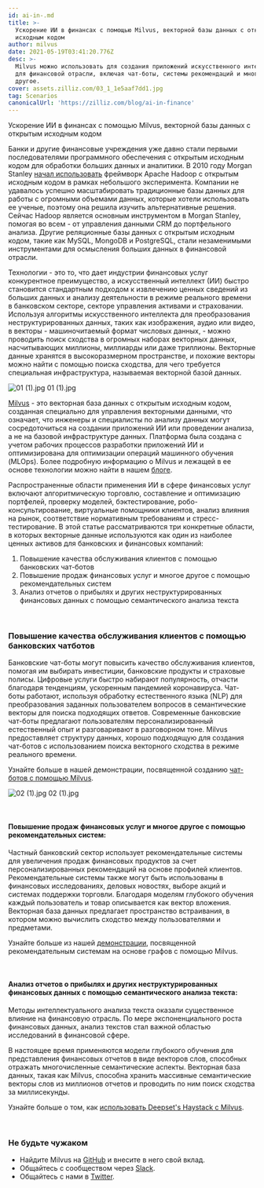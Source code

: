```yaml
---
id: ai-in-.md
title: >-
  Ускорение ИИ в финансах с помощью Milvus, векторной базы данных с открытым
  исходным кодом
author: milvus
date: 2021-05-19T03:41:20.776Z
desc: >-
  Milvus можно использовать для создания приложений искусственного интеллекта
  для финансовой отрасли, включая чат-боты, системы рекомендаций и многое
  другое.
cover: assets.zilliz.com/03_1_1e5aaf7dd1.jpg
tag: Scenarios
canonicalUrl: 'https://zilliz.com/blog/ai-in-finance'
---
```

<custom-h1>Ускорение ИИ в финансах с помощью Milvus, векторной базы данных с открытым исходным кодом</custom-h1><p>Банки и другие финансовые учреждения уже давно стали первыми последователями программного обеспечения с открытым исходным кодом для обработки больших данных и аналитики. В 2010 году Morgan Stanley <a href="https://www.forbes.com/sites/tomgroenfeldt/2012/05/30/morgan-stanley-takes-on-big-data-with-hadoop/?sh=19f4f8cd16db">начал использовать</a> фреймворк Apache Hadoop с открытым исходным кодом в рамках небольшого эксперимента. Компании не удавалось успешно масштабировать традиционные базы данных для работы с огромными объемами данных, которые хотели использовать ее ученые, поэтому она решила изучить альтернативные решения. Сейчас Hadoop является основным инструментом в Morgan Stanley, помогая во всем - от управления данными CRM до портфельного анализа. Другие реляционные базы данных с открытым исходным кодом, такие как MySQL, MongoDB и PostgreSQL, стали незаменимыми инструментами для осмысления больших данных в финансовой отрасли.</p>
<p>Технологии - это то, что дает индустрии финансовых услуг конкурентное преимущество, а искусственный интеллект (ИИ) быстро становится стандартным подходом к извлечению ценных сведений из больших данных и анализу деятельности в режиме реального времени в банковском секторе, секторе управления активами и страховании. Используя алгоритмы искусственного интеллекта для преобразования неструктурированных данных, таких как изображения, аудио или видео, в векторы - машиночитаемый формат числовых данных, - можно проводить поиск сходства в огромных наборах векторных данных, насчитывающих миллионы, миллиарды или даже триллионы. Векторные данные хранятся в высокоразмерном пространстве, и похожие векторы можно найти с помощью поиска сходства, для чего требуется специальная инфраструктура, называемая векторной базой данных.</p>
<p>
  
   <span class="img-wrapper"> <img translate="no" src="https://assets.zilliz.com/01_1_cb99f15886.jpg" alt="01 (1).jpg" class="doc-image" id="01-(1).jpg" />
   </span> <span class="img-wrapper"> <span>01 (1).jpg</span> </span></p>
<p><a href="https://github.com/milvus-io/milvus">Milvus</a> - это векторная база данных с открытым исходным кодом, созданная специально для управления векторными данными, что означает, что инженеры и специалисты по анализу данных могут сосредоточиться на создании приложений ИИ или проведении анализа, а не на базовой инфраструктуре данных. Платформа была создана с учетом рабочих процессов разработки приложений ИИ и оптимизирована для оптимизации операций машинного обучения (MLOps). Более подробную информацию о Milvus и лежащей в ее основе технологии можно найти в нашем <a href="https://zilliz.com/blog/Vector-Similarity-Search-Hides-in-Plain-View">блоге</a>.</p>
<p>Распространенные области применения ИИ в сфере финансовых услуг включают алгоритмическую торговлю, составление и оптимизацию портфелей, проверку моделей, бэктестирование, робо-консультирование, виртуальные помощники клиентов, анализ влияния на рынок, соответствие нормативным требованиям и стресс-тестирование. В этой статье рассматриваются три конкретные области, в которых векторные данные используются как один из наиболее ценных активов для банковских и финансовых компаний:</p>
<ol>
<li>Повышение качества обслуживания клиентов с помощью банковских чат-ботов</li>
<li>Повышение продаж финансовых услуг и многое другое с помощью рекомендательных систем</li>
<li>Анализ отчетов о прибылях и других неструктурированных финансовых данных с помощью семантического анализа текста</li>
</ol>
<p><br/></p>
<h3 id="Enhancing-customer-experience-with-banking-chatbots" class="common-anchor-header">Повышение качества обслуживания клиентов с помощью банковских чатботов</h3><p>Банковские чат-боты могут повысить качество обслуживания клиентов, помогая им выбирать инвестиции, банковские продукты и страховые полисы. Цифровые услуги быстро набирают популярность, отчасти благодаря тенденциям, ускоренным пандемией коронавируса. Чат-боты работают, используя обработку естественного языка (NLP) для преобразования заданных пользователем вопросов в семантические векторы для поиска подходящих ответов. Современные банковские чат-боты предлагают пользователям персонализированный естественный опыт и разговаривают в разговорном тоне. Milvus предоставляет структуру данных, хорошо подходящую для создания чат-ботов с использованием поиска векторного сходства в режиме реального времени.</p>
<p>Узнайте больше в нашей демонстрации, посвященной созданию <a href="https://zilliz.com/blog/building-intelligent-chatbot-with-nlp-and-milvus">чат-ботов с помощью Milvus</a>.</p>
<p>
  
   <span class="img-wrapper"> <img translate="no" src="https://assets.zilliz.com/02_1_8c298c45e5.jpg" alt="02 (1).jpg" class="doc-image" id="02-(1).jpg" />
   </span> <span class="img-wrapper"> <span>02 (1).jpg</span> </span></p>
<p><br/></p>
<h4 id="Boosting-financial-services-sales-and-more-with-recommender-systems" class="common-anchor-header">Повышение продаж финансовых услуг и многое другое с помощью рекомендательных систем:</h4><p>Частный банковский сектор использует рекомендательные системы для увеличения продаж финансовых продуктов за счет персонализированных рекомендаций на основе профилей клиентов. Рекомендательные системы также могут быть использованы в финансовых исследованиях, деловых новостях, выборе акций и системах поддержки торговли. Благодаря моделям глубокого обучения каждый пользователь и товар описывается как вектор вложения. Векторная база данных предлагает пространство встраивания, в котором можно вычислить сходство между пользователями и предметами.</p>
<p>Узнайте больше из нашей <a href="https://zilliz.com/blog/graph-based-recommendation-system-with-milvus">демонстрации</a>, посвященной рекомендательным системам на основе графов с помощью Milvus.</p>
<p><br/></p>
<h4 id="Analyzing-earnings-reports-and-other-unstructured-financial-data-with-semantic-text-mining" class="common-anchor-header">Анализ отчетов о прибылях и других неструктурированных финансовых данных с помощью семантического анализа текста:</h4><p>Методы интеллектуального анализа текста оказали существенное влияние на финансовую отрасль. По мере экспоненциального роста финансовых данных, анализ текстов стал важной областью исследований в финансовой сфере.</p>
<p>В настоящее время применяются модели глубокого обучения для представления финансовых отчетов в виде векторов слов, способных отражать многочисленные семантические аспекты. Векторная база данных, такая как Milvus, способна хранить массивные семантические векторы слов из миллионов отчетов и проводить по ним поиск сходства за миллисекунды.</p>
<p>Узнайте больше о том, как <a href="https://medium.com/deepset-ai/semantic-search-with-milvus-knowledge-graph-qa-web-crawlers-and-more-837451eae9fa">использовать Deepset's Haystack с Milvus</a>.</p>
<p><br/></p>
<h3 id="Don’t-be-a-stranger" class="common-anchor-header">Не будьте чужаком</h3><ul>
<li>Найдите Milvus на <a href="https://github.com/milvus-io/milvus/">GitHub</a> и внесите в него свой вклад.</li>
<li>Общайтесь с сообществом через <a href="https://join.slack.com/t/milvusio/shared_invite/zt-e0u4qu3k-bI2GDNys3ZqX1YCJ9OM~GQ">Slack</a>.</li>
<li>Общайтесь с нами в <a href="https://twitter.com/milvusio">Twitter</a>.</li>
</ul>
